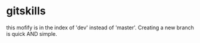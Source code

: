 # gitskills
this mofify is in the index of 'dev' instead of 'master'.
Creating a new branch is quick AND simple.
